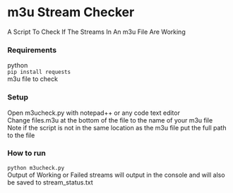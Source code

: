 # m3u Stream Checker
A Script To Check If The Streams In An m3u File Are Working

### Requirements
python <br>
``` pip install requests ``` <br>
m3u file to check <br>

### Setup
Open m3ucheck.py with notepad++ or any code text editor <br>
Change files.m3u at the bottom of the file to the name of your m3u file <br>
Note if the script is not in the same location as the m3u file put the full path to the file <br>

### How to run
``` python m3ucheck.py ``` <br>
Output of Working or Failed streams will output in the console and will also be saved to stream_status.txt
